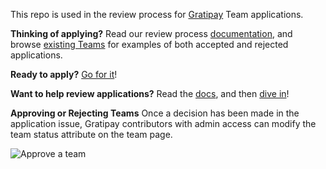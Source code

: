 This repo is used in the review process for [Gratipay](https://gratipay.com/) Team applications.

**Thinking of applying?** Read our review process 
[documentation](https://inside.gratipay.com/howto/review-teams), and browse [existing 
Teams](https://gratipay.com/) for examples of both accepted and rejected applications.

**Ready to apply?** [Go for it](https://gratipay.com/new)!

**Want to help review applications?** Read the [docs](https://inside.gratipay.com/howto/review-teams), 
and then [dive in](https://github.com/gratipay/applications/issues)!

**Approving or Rejecting Teams** Once a decision has been made in the application issue, Gratipay contributors with admin access can modify the team status attribute on the team page.

![Approve a team](https://github.com/gratipay/team-review/blob/master/team-approve.png)
